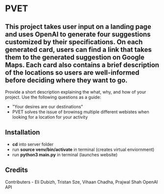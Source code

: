 # PVET

## This project takes user input on a landing page and uses OpenAI to generate four suggestions customized by their specifications. On each generated card, users can find a link that takes them to the generated suggestion on Google Maps. Each card also contains a brief description of the locations so users are well-informed before deciding where they want to go.

Provide a short description explaining the what, why, and how of your project. Use the following questions as a guide:

- "Your desires are our destinations"
- PVET solves the issue of browinsg multiple different webistes when looking for a location for your activity

## Installation

- **cd** into server folder
- run **source venv/bin/activate** in terminal (creates virtual enviornment)
- run **python3 main.py** in terminal (launches website)

## Credits

Contributers - Eli Dubizh, Tristan Sze, Vihaan Chadha, Prajwal Shah
OpenAI API
